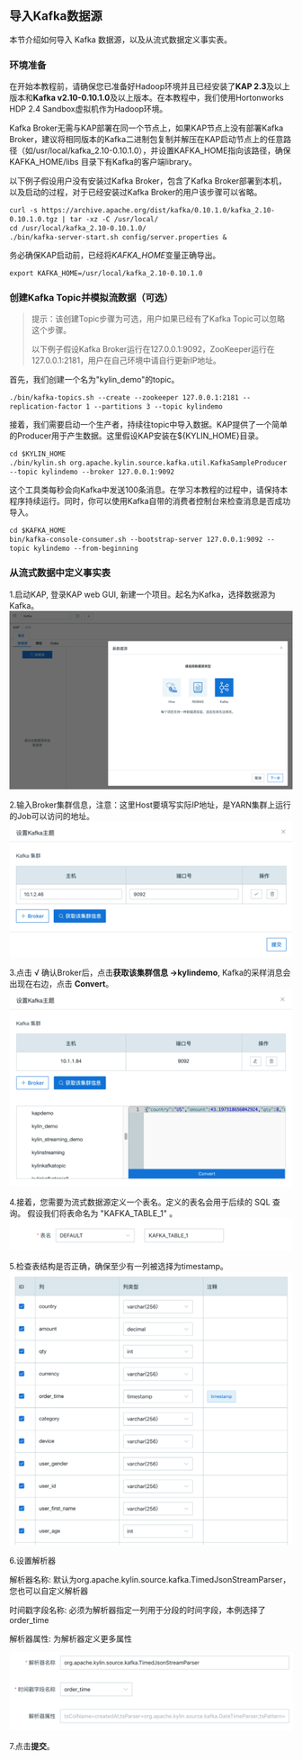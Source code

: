 ## 导入Kafka数据源
本节介绍如何导入 Kafka 数据源，以及从流式数据定义事实表。

### 环境准备

在开始本教程前，请确保您已准备好Hadoop环境并且已经安装了**KAP 2.3**及以上版本和**Kafka v2.10-0.10.1.0**及以上版本。在本教程中，我们使用Hortonworks HDP 2.4 Sandbox虚拟机作为Hadoop环境。

Kafka Broker无需与KAP部署在同一个节点上，如果KAP节点上没有部署Kafka Broker，建议将相同版本的Kafka二进制包复制并解压在KAP启动节点上的任意路径（如/usr/local/kafka_2.10-0.10.1.0），并设置KAFKA_HOME指向该路径，确保KAFKA_HOME/libs 目录下有Kafka的客户端library。

以下例子假设用户没有安装过Kafka Broker，包含了Kafka Broker部署到本机，以及启动的过程，对于已经安装过Kafka Broker的用户该步骤可以省略。

```shell
curl -s https://archive.apache.org/dist/kafka/0.10.1.0/kafka_2.10-0.10.1.0.tgz | tar -xz -C /usr/local/
cd /usr/local/kafka_2.10-0.10.1.0/
./bin/kafka-server-start.sh config/server.properties &
```

务必确保KAP启动前，已经将*KAFKA_HOME*变量正确导出。

```shell
export KAFKA_HOME=/usr/local/kafka_2.10-0.10.1.0
```

### 创建Kafka Topic并模拟流数据（可选）

> 提示：该创建Topic步骤为可选，用户如果已经有了Kafka Topic可以忽略这个步骤。
>
> 以下例子假设Kafka Broker运行在127.0.0.1:9092，ZooKeeper运行在127.0.0.1:2181，用户在自己环境中请自行更新IP地址。

首先，我们创建一个名为"kylin_demo"的topic。

```shell
./bin/kafka-topics.sh --create --zookeeper 127.0.0.1:2181 --replication-factor 1 --partitions 3 --topic kylindemo
```

接着，我们需要启动一个生产者，持续往topic中导入数据。KAP提供了一个简单的Producer用于产生数据。这里假设KAP安装在${KYLIN_HOME}目录。

```shell
cd $KYLIN_HOME
./bin/kylin.sh org.apache.kylin.source.kafka.util.KafkaSampleProducer --topic kylindemo --broker 127.0.0.1:9092
```
这个工具类每秒会向Kafka中发送100条消息。在学习本教程的过程中，请保持本程序持续运行。同时，你可以使用Kafka自带的消费者控制台来检查消息是否成功导入。

```shell
cd $KAFKA_HOME
bin/kafka-console-consumer.sh --bootstrap-server 127.0.0.1:9092 --topic kylindemo --from-beginning
```

### 从流式数据中定义事实表


1.启动KAP, 登录KAP web GUI, 新建一个项目。起名为Kafka，选择数据源为Kafka。
![导入 Kafka 数据源](images/import_kafka.png)

2.输入Broker集群信息，注意：这里Host要填写实际IP地址，是YARN集群上运行的Job可以访问的地址。
![输入 Broker 集群信息](images/kafka_setting.png)

3.点击 √ 确认Broker后，点击**获取该集群信息 ->kylindemo**, Kafka的采样消息会出现在右边，点击 **Convert**。
![获取 Broker 集群信息](images/k3.cn.png)

4.接着，您需要为流式数据源定义一个表名。定义的表名会用于后续的 SQL 查询。 假设我们将表命名为 "KAFKA_TABLE_1" 。
![为流式数据源定义表名](images/s4.png)

5.检查表结构是否正确，确保至少有一列被选择为timestamp。
![至少一列为 timestamp](images/s5.png)

6.设置解析器

解析器名称: 默认为org.apache.kylin.source.kafka.TimedJsonStreamParser，您也可以自定义解析器

时间戳字段名称: 必须为解析器指定一列用于分段的时间字段，本例选择了order_time

解析器属性: 为解析器定义更多属性

![设置解析器](images/s6.png)

7.点击**提交**。